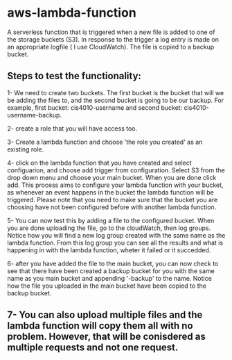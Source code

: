 # aws-lambda-function
A serverless function that is triggered when a new file is added to one of the  storage buckets (S3).
In response to the trigger a log entry is made on an appropriate logfile ( I use CloudWatch).
The file is copied to a backup bucket.



Steps to test the functionality:
------------------------------------
1- We need to create two buckets. The first bucket is the bucket that will we be adding the files to, and the second bucket is going to be our backup. For example, first bucket: cis4010-username and second bucket: cis4010-username-backup.

2- create a role that you will have access too.

3- Create a lambda function and choose 'the role you created' as an existing role.

4- click on the lambda function that you have created and select configuarion, and choose add trigger from configuration. Select S3  from the drop down menu and choose your main bucket. When you are done click add. This process aims to configure your lambda function with your bucket, as whenever an event happens in the bucket the lambda function will be triggered. Please note that you need to make sure that the bucket you are choosing have not been configured before with another lambda function.

5- You can now test this by adding a file to the configured bucket. When you are done uploading the file, go to the cloudWatch, then log groups. Notice how you will find a new log group created with the same name as the lambda function. From this log group you can see all the results and what is happening in with the lambda function, wheter it failed or it succedded.

6- after you have added the file to the main bucket, you can now check to see that there have been created a backup bucket for you with the same name as you main bucket and appending '-backup' to the name. Notice how the file you uploaded in the main bucket have been copied to the backup bucket.

7- You can also upload multiple files and the lambda function will copy them all with no problem. However, that will be conisdered as multiple requests and not one request.
------------------------------------
